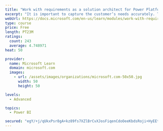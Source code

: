 ```yaml
---
title: "Work with requirements as a solution architect for Power Platform and Dynamics 365"
excerpt: "It is important to capture the customer’s needs accurately. This module explains how to capture requirements and identify functional and non-functional items."
webUrl: https://docs.microsoft.com/en-us/learn/modules/work-with-requirements/
type: course
price: Free
length: PT23M
ratings:
  count: 243
  average: 4.748971
heat: 50

provider:
  name: Microsoft Learn
  domain: microsoft.com
  images:
    - url: /assets/images/organizations/microsoft.com-50x50.jpg
      width: 50
      height: 50

levels:
  - Advanced

topics:
  - Power BI

secured: "egY/+j/qUkxPsr8gA+kz89fs7XZlBrCvXJosFiqenCdoOeeKbdsRoji+HyEEtg0i44Za4fjEbrDdTL9OULLYauno9j35KGCbSspyI8Pg9PjEaUC7fBH2R2N5Ah+GXsfsRfupeJBCBeKf0aeU9TYi9nzFw9hpRCp6hGB7A/bwAIefsqAlw2E+5H/82AhZYk4JT4va1YeW0I1epfAtt2Kz+hQbrt1YbS1mmuwT4SM0mOL4Vj/JV/VvcrIVMhEBS8kl0vacFXuNnEzFNPoXtE6cVQAqneCBU0MBJOP79EQnj6/+LVkriOaMyXCj7kGsrJkgadMo+X96l1dLQ+Hu5hn277306s1D/wf063N2DSh8pgDTDV6yoelpF+2MhzQryAZg2X59AJ14oVH6t68bUrSxJg==;qGN9hZ79jPCRKefB0Roamg=="
---
```


